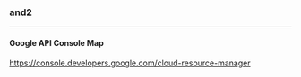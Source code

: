 ### and2
---

#### Google API Console Map

https://console.developers.google.com/cloud-resource-manager
##


##








